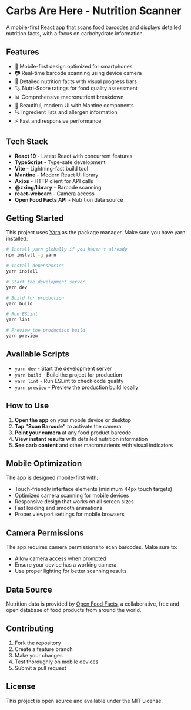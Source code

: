 # Carbs Are Here - Nutrition Scanner

A mobile-first React app that scans food barcodes and displays detailed nutrition facts, with a focus on carbohydrate information.

## Features

- 📱 Mobile-first design optimized for smartphones
- 📷 Real-time barcode scanning using device camera
- 🍎 Detailed nutrition facts with visual progress bars
- 🏷️ Nutri-Score ratings for food quality assessment
- 📊 Comprehensive macronutrient breakdown
- 🌟 Beautiful, modern UI with Mantine components
- 🔍 Ingredient lists and allergen information
- ⚡ Fast and responsive performance

## Tech Stack

- **React 19** - Latest React with concurrent features
- **TypeScript** - Type-safe development
- **Vite** - Lightning-fast build tool
- **Mantine** - Modern React UI library
- **Axios** - HTTP client for API calls
- **@zxing/library** - Barcode scanning
- **react-webcam** - Camera access
- **Open Food Facts API** - Nutrition data source

## Getting Started

This project uses [Yarn](https://yarnpkg.com/) as the package manager. Make sure you have yarn installed:

```bash
# Install yarn globally if you haven't already
npm install -g yarn

# Install dependencies
yarn install

# Start the development server
yarn dev

# Build for production
yarn build

# Run ESLint
yarn lint

# Preview the production build
yarn preview
```

## Available Scripts

- `yarn dev` - Start the development server
- `yarn build` - Build the project for production
- `yarn lint` - Run ESLint to check code quality
- `yarn preview` - Preview the production build locally

## How to Use

1. **Open the app** on your mobile device or desktop
2. **Tap "Scan Barcode"** to activate the camera
3. **Point your camera** at any food product barcode
4. **View instant results** with detailed nutrition information
5. **See carb content** and other macronutrients with visual indicators

## Mobile Optimization

The app is designed mobile-first with:

- Touch-friendly interface elements (minimum 44px touch targets)
- Optimized camera scanning for mobile devices
- Responsive design that works on all screen sizes
- Fast loading and smooth animations
- Proper viewport settings for mobile browsers

## Camera Permissions

The app requires camera permissions to scan barcodes. Make sure to:

- Allow camera access when prompted
- Ensure your device has a working camera
- Use proper lighting for better scanning results

## Data Source

Nutrition data is provided by [Open Food Facts](https://world.openfoodfacts.org/), a collaborative, free and open database of food products from around the world.

## Contributing

1. Fork the repository
2. Create a feature branch
3. Make your changes
4. Test thoroughly on mobile devices
5. Submit a pull request

## License

This project is open source and available under the MIT License.
